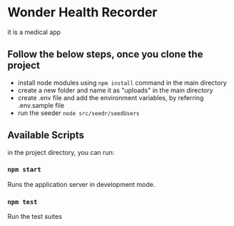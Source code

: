 # Wonder Health Recorder
it is a medical app

## Follow the below steps, once you clone the project 

- install node modules using `npm install` command in the main directory
- create a new folder and name it as "uploads" in the main directory
- create .env file and add the environment variables, by referring .env.sample file
- run the seeder `node src/seedr/seedUsers`

## Available Scripts 

in the project directory, you can run:

### `npm start` 
Runs the application server in development mode.

### `npm test`
Run the test suites 
